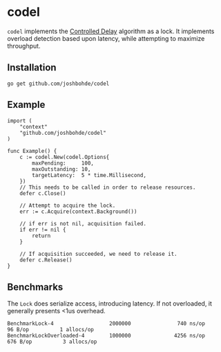 # codel

`codel` implements the [Controlled Delay](https://queue.acm.org/detail.cfm?id=2209336) algorithm as a lock. It implements overload detection based upon latency, while attempting to maximize throughput.

## Installation

`go get github.com/joshbohde/codel`

## Example

```
import (
    "context"
    "github.com/joshbohde/codel"
)

func Example() {
	c := codel.New(codel.Options{
		maxPending:     100,
		maxOutstanding: 10,
		targetLatency:  5 * time.Millisecond,
	})
	// This needs to be called in order to release resources.
	defer c.Close()

	// Attempt to acquire the lock.
	err := c.Acquire(context.Background())

	// if err is not nil, acquisition failed.
	if err != nil {
		return
	}

	// If acquisition succeeded, we need to release it.
	defer c.Release()
}

```

## Benchmarks

The `Lock` does serialize access, introducing latency. If not overloaded, it generally presents <1us overhead.

```
BenchmarkLock-4                  2000000               740 ns/op              96 B/op          1 allocs/op
BenchmarkLockOverloaded-4        1000000              4256 ns/op             676 B/op          3 allocs/op
```
